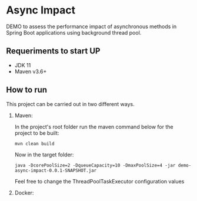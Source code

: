 # Async Impact

DEMO to assess the performance impact of asynchronous methods in Spring Boot applications using background thread pool.

## Requeriments to start UP

- JDK 11
- Maven v3.6+
 
## How to run

This project can be carried out in two different ways.

1. Maven:

   In the project's root folder run the maven command below for the project to be built:
    ```
    mvn clean build
    ```
   Now in the target folder:
   ```
   java -DcorePoolSize=2 -DqueueCapacity=10 -DmaxPoolSize=4 -jar demo-async-impact-0.0.1-SNAPSHOT.jar
    ```
   Feel free to change the ThreadPoolTaskExecutor configuration values
   

2. Docker:






